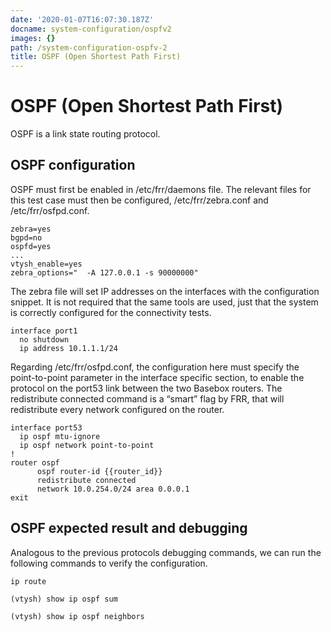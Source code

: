 ```yaml
---
date: '2020-01-07T16:07:30.187Z'
docname: system-configuration/ospfv2
images: {}
path: /system-configuration-ospfv-2
title: OSPF (Open Shortest Path First)
---
```


# OSPF (Open Shortest Path First)

OSPF is a link state routing protocol.

## OSPF configuration

OSPF must first be enabled in /etc/frr/daemons file. The relevant files for this test case must then be
configured, /etc/frr/zebra.conf and /etc/frr/osfpd.conf.

```
zebra=yes
bgpd=no
ospfd=yes
...
vtysh_enable=yes
zebra_options="  -A 127.0.0.1 -s 90000000"
```

The zebra file will set IP addresses on the interfaces with the configuration snippet. It is not required that the same tools are used, just that the system is correctly configured for the connectivity tests.

```
interface port1
  no shutdown
  ip address 10.1.1.1/24
```

Regarding /etc/frr/osfpd.conf, the configuration here must specify the point-to-point parameter in the
interface specific section, to enable the protocol on the port53 link between the two Basebox routers.
The redistribute connected command is a “smart” flag by FRR, that will redistribute every network configured
on the router.

```
interface port53
  ip ospf mtu-ignore
  ip ospf network point-to-point
!
router ospf
      ospf router-id {{router_id}}
      redistribute connected
      network 10.0.254.0/24 area 0.0.0.1
exit
```

## OSPF expected result and debugging

Analogous to the previous protocols debugging commands, we can run the following commands to verify the configuration.

```
ip route

(vtysh) show ip ospf sum

(vtysh) show ip ospf neighbors
```
